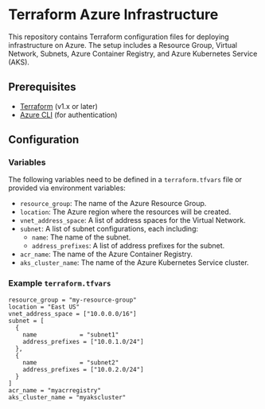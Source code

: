# Terraform Azure Infrastructure

This repository contains Terraform configuration files for deploying infrastructure on Azure. The setup includes a Resource Group, Virtual Network, Subnets, Azure Container Registry, and Azure Kubernetes Service (AKS).

## Prerequisites

- [Terraform](https://www.terraform.io/downloads.html) (v1.x or later)
- [Azure CLI](https://docs.microsoft.com/en-us/cli/azure/install-azure-cli) (for authentication)

## Configuration

### Variables

The following variables need to be defined in a `terraform.tfvars` file or provided via environment variables:

- `resource_group`: The name of the Azure Resource Group.
- `location`: The Azure region where the resources will be created.
- `vnet_address_space`: A list of address spaces for the Virtual Network.
- `subnet`: A list of subnet configurations, each including:
  - `name`: The name of the subnet.
  - `address_prefixes`: A list of address prefixes for the subnet.
- `acr_name`: The name of the Azure Container Registry.
- `aks_cluster_name`: The name of the Azure Kubernetes Service cluster.

### Example `terraform.tfvars`

```hcl
resource_group = "my-resource-group"
location = "East US"
vnet_address_space = ["10.0.0.0/16"]
subnet = [
  {
    name            = "subnet1"
    address_prefixes = ["10.0.1.0/24"]
  },
  {
    name            = "subnet2"
    address_prefixes = ["10.0.2.0/24"]
  }
]
acr_name = "myacrregistry"
aks_cluster_name = "myakscluster"

